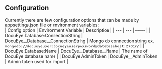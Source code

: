 ## Configuration

Currently there are few configuration options that can be made by appsettings.json file or environment variables:  
| Config option | Environment Variable | Description | 
| --- | --- | ----- |
| DocuEye:Database:ConnectionString | DocuEye__Database__ConnectionString | Mongo db connection string ex. `mongodb://docueyeuser:docueyeuserpassword@databasehost:27017/` |
| DocuEye:Database:Name | DocuEye__Database__Name | The name of DocuEye database name |
| DocuEye:AdminToken | DocuEye__AdminToken | Admin token used for import |  
